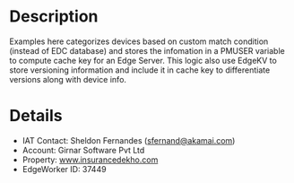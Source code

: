 # Description
Examples here categorizes devices based on custom match condition (instead of EDC database) and stores the infomation in a PMUSER variable to compute cache key for an Edge Server. This logic also use EdgeKV to store versioning information and include it in cache key to differentiate versions along with device info.

# Details
- IAT Contact: Sheldon Fernandes (sfernand@akamai.com)
- Account: Girnar Software Pvt Ltd
- Property: www.insurancedekho.com
- EdgeWorker ID: 37449
